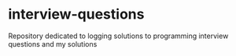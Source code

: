 # interview-questions
Repository dedicated to logging solutions to programming interview questions and my solutions
